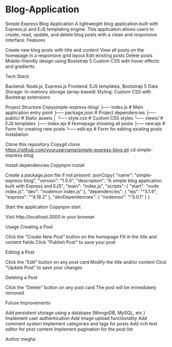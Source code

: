 # Blog-Application
Simple Express Blog Application
A lightweight blog application built with Express.js and EJS templating engine. This application allows users to create, read, update, and delete blog posts with a clean and responsive interface.
Features

Create new blog posts with title and content
View all posts on the homepage in a responsive grid layout
Edit existing posts
Delete posts
Mobile-friendly design using Bootstrap 5
Custom CSS with hover effects and gradients

Tech Stack

Backend: Node.js, Express.js
Frontend: EJS templates, Bootstrap 5
Data Storage: In-memory storage (array-based)
Styling: Custom CSS with Bootstrap extensions

Project Structure
Copysimple-express-blog/
├── index.js                # Main application entry point
├── package.json            # Project dependencies
├── public/                 # Static assets
│   └── style.css           # Custom CSS styles
└── views/                  # EJS templates
    ├── index.ejs           # Homepage showing all posts
    ├── new.ejs             # Form for creating new posts
    └── edit.ejs            # Form for editing existing posts
Installation

Clone this repository
Copygit clone https://github.com/yourusername/simple-express-blog.git
cd simple-express-blog

Install dependencies
Copynpm install

Create a package.json file if not present:
jsonCopy{
  "name": "simple-express-blog",
  "version": "1.0.0",
  "description": "A simple blog application built with Express and EJS",
  "main": "index.js",
  "scripts": {
    "start": "node index.js",
    "dev": "nodemon index.js"
  },
  "dependencies": {
    "ejs": "^3.1.9",
    "express": "^4.18.2"
  },
  "devDependencies": {
    "nodemon": "^3.0.1"
  }
}

Start the application
Copynpm start

Visit http://localhost:3000 in your browser

Usage
Creating a Post

Click the "Create New Post" button on the homepage
Fill in the title and content fields
Click "Publish Post" to save your post

Editing a Post

Click the "Edit" button on any post card
Modify the title and/or content
Click "Update Post" to save your changes

Deleting a Post

Click the "Delete" button on any post card
The post will be immediately removed

Future Improvements

Add persistent storage using a database (MongoDB, MySQL, etc.)
Implement user authentication
Add image upload functionality
Add comment system
Implement categories and tags for posts
Add rich text editor for post content
Implement pagination for the post list

Author
megha 
